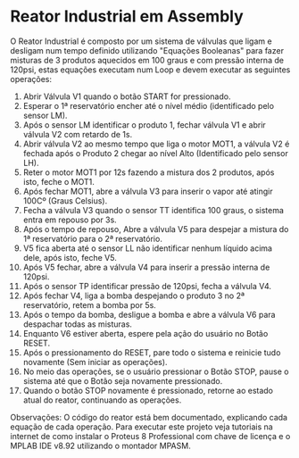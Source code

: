 # Reator Industrial em Assembly

O Reator Industrial é composto por um sistema de válvulas que ligam e desligam num tempo definido utilizando "Equações Booleanas" para fazer misturas de 3 produtos aquecidos em 100 graus e com pressão interna de 120psi, estas equações executam num Loop e devem executar as seguintes operações:

1. Abrir Válvula V1 quando o botão START for pressionado.
2. Esperar o 1ª reservatório encher até o nível médio (identificado pelo sensor LM).
3. Após o sensor LM identificar o produto 1, fechar válvula V1 e abrir válvula V2 com retardo de 1s.
4. Abrir válvula V2 ao mesmo tempo que liga o motor MOT1, a válvula V2 é fechada após o Produto 2 chegar ao nível Alto (Identificado pelo sensor LH).
5. Reter o motor MOT1 por 12s fazendo a mistura dos 2 produtos, após isto, feche o MOT1.
6. Após fechar MOT1, abre a válvula V3 para inserir o vapor até atingir 100Cº (Graus Celsius).
7. Fecha a válvula V3 quando o sensor TT identifica 100 graus, o sistema entra em repouso por 3s.
8. Após o tempo de repouso, Abre a válvula V5 para despejar a mistura do 1ª reservatório para o 2ª reservatório.
9. V5 fica aberta até o sensor LL não identificar nenhum líquido acima dele, após isto, feche V5.
10. Após V5 fechar, abre a válvula V4 para inserir a pressão interna de 120psi.
11. Após o sensor TP identificar pressão de 120psi, fecha a válvula V4.
12. Após fechar V4, liga a bomba despejando o produto 3 no 2ª reservatório, retem a bomba por 5s.
13. Após o tempo da bomba, desligue a bomba e abre a válvula V6 para despachar todas as misturas.
14. Enquanto V6 estiver aberta, espere pela ação do usuário no Botão RESET.
15. Após o pressionamento do RESET, pare todo o sistema e reinicie tudo novamente (Sem iniciar as operações).
16. No meio das operações, se o usuário pressionar o Botão STOP, pause o sistema até que o Botão seja novamente pressionado.
17. Quando o botão STOP novamente é pressionado, retorne ao estado atual do reator, continuando as operações.

Observações: O código do reator está bem documentado, explicando cada equação de cada operação. Para executar este projeto veja tutoriais na internet de como instalar
o Proteus 8 Professional com chave de licença e o MPLAB IDE v8.92 utilizando o montador MPASM.
